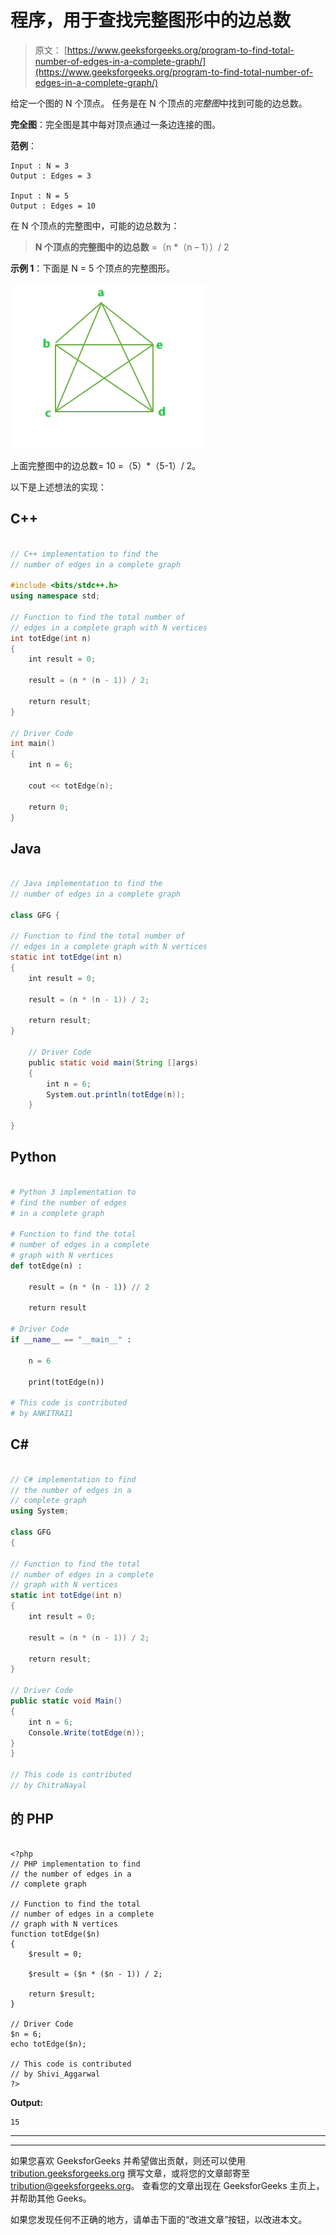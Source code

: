 # 程序，用于查找完整图形中的边总数

> 原文： [https://www.geeksforgeeks.org/program-to-find-total-number-of-edges-in-a-complete-graph/](https://www.geeksforgeeks.org/program-to-find-total-number-of-edges-in-a-complete-graph/)

给定一个图的 N 个顶点。 任务是在 N 个顶点的*完整图*中找到可能的边总数。

**完全图**：完全图是其中每对顶点通过一条边连接的图。

**范例**：

```
Input : N = 3
Output : Edges = 3

Input : N = 5
Output : Edges = 10

```

在 N 个顶点的完整图中，可能的边总数为：

> **N 个顶点的完整图中的边总数** =（n *（n – 1））/ 2

**示例 1**：下面是 N = 5 个顶点的完整图形。

![](img/d25ffc569c864782538221a3cdd2ac22.png)

上面完整图中的边总数= 10 =（5）*（5-1）/ 2。

以下是上述想法的实现：

## C++

```cpp

// C++ implementation to find the 
// number of edges in a complete graph 

#include <bits/stdc++.h> 
using namespace std; 

// Function to find the total number of 
// edges in a complete graph with N vertices 
int totEdge(int n) 
{ 
    int result = 0; 

    result = (n * (n - 1)) / 2; 

    return result; 
} 

// Driver Code 
int main() 
{ 
    int n = 6; 

    cout << totEdge(n); 

    return 0; 
} 

```

## Java

```java

// Java implementation to find the 
// number of edges in a complete graph 

class GFG { 

// Function to find the total number of 
// edges in a complete graph with N vertices 
static int totEdge(int n) 
{ 
    int result = 0; 

    result = (n * (n - 1)) / 2; 

    return result; 
} 

    // Driver Code 
    public static void main(String []args) 
    { 
        int n = 6; 
        System.out.println(totEdge(n)); 
    } 

} 

```

## Python

```py

# Python 3 implementation to   
# find the number of edges  
# in a complete graph  

# Function to find the total  
# number of edges in a complete 
# graph with N vertices 
def totEdge(n) : 

    result = (n * (n - 1)) // 2

    return result 

# Driver Code 
if __name__ == "__main__" : 

    n = 6

    print(totEdge(n)) 

# This code is contributed 
# by ANKITRAI1 

```

## C#

```cs

// C# implementation to find  
// the number of edges in a 
// complete graph 
using System; 

class GFG  
{ 

// Function to find the total  
// number of edges in a complete  
// graph with N vertices 
static int totEdge(int n) 
{ 
    int result = 0; 

    result = (n * (n - 1)) / 2; 

    return result; 
} 

// Driver Code 
public static void Main() 
{ 
    int n = 6; 
    Console.Write(totEdge(n)); 
} 
} 

// This code is contributed  
// by ChitraNayal 

```

## 的 PHP

```

<?php 
// PHP implementation to find  
// the number of edges in a  
// complete graph  

// Function to find the total  
// number of edges in a complete 
// graph with N vertices  
function totEdge($n)  
{  
    $result = 0;  

    $result = ($n * ($n - 1)) / 2;  

    return $result;  
}  

// Driver Code  
$n = 6;  
echo totEdge($n);  

// This code is contributed 
// by Shivi_Aggarwal 
?> 

```

**Output:**

```
15

```



* * *

* * *

如果您喜欢 GeeksforGeeks 并希望做出贡献，则还可以使用 [tribution.geeksforgeeks.org](https://contribute.geeksforgeeks.org/) 撰写文章，或将您的文章邮寄至 tribution@geeksforgeeks.org。 查看您的文章出现在 GeeksforGeeks 主页上，并帮助其他 Geeks。

如果您发现任何不正确的地方，请单击下面的“改进文章”按钮，以改进本文。